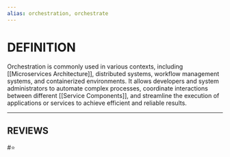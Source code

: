 ```yaml
---
alias: orchestration, orchestrate
---
```


# DEFINITION

Orchestration is commonly used in various contexts, including [[Microservices Architecture]], distributed systems, workflow management systems, and containerized environments. It allows developers and system administrators to automate complex processes, coordinate interactions between different [[Service Components]], and streamline the execution of applications or services to achieve efficient and reliable results.

---
## REVIEWS
#⭐